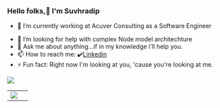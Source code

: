 ### Hello folks,👋 I'm Suvhradip

<!--
- 🔭 I’m currently working on ... -->
- 🌱 I’m currently working at Acuver Consulting as a Software Engineer
<!-- - 👯 I’m looking to collaborate on ... -->
- 🤔 I’m looking for help with complex Node model architechture
- 💬 Ask me about anything...if in my knowledge i'll help you.
- 📫 How to reach me:  ✔️[Linkedin](https://in.linkedin.com/in/suvhradipghosh) 
- ⚡ Fun fact: Right now I'm looking at you, 'cause you're looking at me. 

<img src= "https://github-readme-stats.vercel.app/api?username=iamsuvhro&&show_icons=true&title_color=578212&icon_color=60950d&text_color=225b2d&bg_color=a2de96">

<table>
    <tr>
        <td>
<a href="https://github.com/iamsuvhro">
  <img align="center" src="https://github-readme-stats.vercel.app/api/top-langs/?username=iamsuvhro&count_private=true&theme=dark&show_icons=true&hide_langs_below=1" />
          </td>
        <td rowspan=2>
</table>
